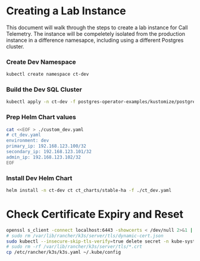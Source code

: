 # Creating a Lab Instance

This document will walk through the steps to create a lab instance for Call Telemetry. The instance will be compeletely isolated from the production instance in a difference namesapce, including using a different Postgres cluster.

### Create Dev Namespace

```bash
kubectl create namespace ct-dev
```


### Build the Dev SQL Cluster

```bash
kubectl apply -n ct-dev -f postgres-operator-examples/kustomize/postgres/ct-postgres
```

### Prep Helm Chart values

```bash
cat <<EOF > ./custom_dev.yaml
# ct_dev.yaml
environment: dev
primary_ip: 192.168.123.100/32
secondary_ip: 192.168.123.101/32
admin_ip: 192.168.123.102/32
EOF
```

### Install Dev Helm Chart

```bash
helm install -n ct-dev ct ct_charts/stable-ha -f ./ct_dev.yaml
```

# Check Certificate Expiry and Reset

```bash
openssl s_client -connect localhost:6443 -showcerts < /dev/null 2>&1 | openssl x509 -noout -enddate
# sudo rm /var/lib/rancher/k3s/server/tls/dynamic-cert.json
sudo kubectl --insecure-skip-tls-verify=true delete secret -n kube-system k3s-serving
# sudo rm -rf /var/lib/rancher/k3s/server/tls/*.crt
cp /etc/rancher/k3s/k3s.yaml ~/.kube/config
```
